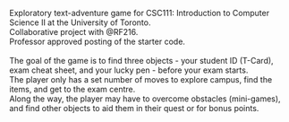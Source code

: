 Exploratory text-adventure game for CSC111: Introduction to Computer Science II at the University of Toronto.  
Collaborative project with @RF216.  
Professor approved posting of the starter code.  
<br />
The goal of the game is to find three objects - your student ID (T-Card), exam cheat sheet, and your lucky pen - before your exam starts.  
The player only has a set number of moves to explore campus, find the items, and get to the exam centre.   
Along the way, the player may have to overcome obstacles (mini-games), and find other objects to aid them in their quest or for bonus points.  
